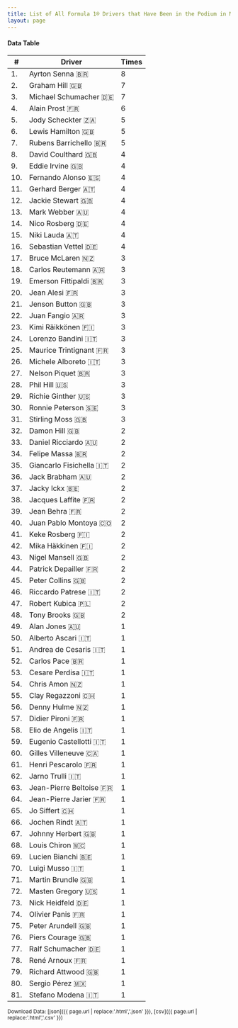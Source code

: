 ```yaml
---
title: List of All Formula 1® Drivers that Have Been in the Podium in Monaco
layout: page
---
```


<canvas id="chart" width="400" height="180"></canvas>
<script>
var data = {
    "datasets": [
        {
            "backgroundColor": "#f3a935",
            "borderColor": "#f68639",
            "borderWidth": 1,
            "data": [
                8.0,
                7.0,
                7.0,
                6.0,
                5.0,
                5.0,
                5.0,
                4.0,
                4.0,
                4.0,
                4.0,
                4.0,
                4.0,
                4.0,
                4.0,
                4.0,
                3.0,
                3.0,
                3.0,
                3.0,
                3.0,
                3.0,
                3.0,
                3.0,
                3.0,
                3.0,
                3.0,
                3.0,
                3.0,
                3.0,
                3.0,
                2.0,
                2.0,
                2.0,
                2.0,
                2.0,
                2.0,
                2.0,
                2.0,
                2.0,
                2.0,
                2.0,
                2.0,
                2.0,
                2.0,
                2.0,
                2.0,
                2.0,
                1.0,
                1.0,
                1.0,
                1.0,
                1.0,
                1.0,
                1.0,
                1.0,
                1.0,
                1.0,
                1.0,
                1.0,
                1.0,
                1.0,
                1.0,
                1.0,
                1.0,
                1.0,
                1.0,
                1.0,
                1.0,
                1.0,
                1.0,
                1.0,
                1.0,
                1.0,
                1.0,
                1.0,
                1.0,
                1.0,
                1.0,
                1.0,
                1.0
            ],
            "label": "Times"
        }
    ],
    "labels": [
        "Ayrton Senna 🇧🇷",
        "Graham Hill 🇬🇧",
        "Michael Schumacher 🇩🇪",
        "Alain Prost 🇫🇷",
        "Jody Scheckter 🇿🇦",
        "Lewis Hamilton 🇬🇧",
        "Rubens Barrichello 🇧🇷",
        "David Coulthard 🇬🇧",
        "Eddie Irvine 🇬🇧",
        "Fernando Alonso 🇪🇸",
        "Gerhard Berger 🇦🇹",
        "Jackie Stewart 🇬🇧",
        "Mark Webber 🇦🇺",
        "Nico Rosberg 🇩🇪",
        "Niki Lauda 🇦🇹",
        "Sebastian Vettel 🇩🇪",
        "Bruce McLaren 🇳🇿",
        "Carlos Reutemann 🇦🇷",
        "Emerson Fittipaldi 🇧🇷",
        "Jean Alesi 🇫🇷",
        "Jenson Button 🇬🇧",
        "Juan Fangio 🇦🇷",
        "Kimi Räikkönen 🇫🇮",
        "Lorenzo Bandini 🇮🇹",
        "Maurice Trintignant 🇫🇷",
        "Michele Alboreto 🇮🇹",
        "Nelson Piquet 🇧🇷",
        "Phil Hill 🇺🇸",
        "Richie Ginther 🇺🇸",
        "Ronnie Peterson 🇸🇪",
        "Stirling Moss 🇬🇧",
        "Damon Hill 🇬🇧",
        "Daniel Ricciardo 🇦🇺",
        "Felipe Massa 🇧🇷",
        "Giancarlo Fisichella 🇮🇹",
        "Jack Brabham 🇦🇺",
        "Jacky Ickx 🇧🇪",
        "Jacques Laffite 🇫🇷",
        "Jean Behra 🇫🇷",
        "Juan Pablo Montoya 🇨🇴",
        "Keke Rosberg 🇫🇮",
        "Mika Häkkinen 🇫🇮",
        "Nigel Mansell 🇬🇧",
        "Patrick Depailler 🇫🇷",
        "Peter Collins 🇬🇧",
        "Riccardo Patrese 🇮🇹",
        "Robert Kubica 🇵🇱",
        "Tony Brooks 🇬🇧",
        "Alan Jones 🇦🇺",
        "Alberto Ascari 🇮🇹",
        "Andrea de Cesaris 🇮🇹",
        "Carlos Pace 🇧🇷",
        "Cesare Perdisa 🇮🇹",
        "Chris Amon 🇳🇿",
        "Clay Regazzoni 🇨🇭",
        "Denny Hulme 🇳🇿",
        "Didier Pironi 🇫🇷",
        "Elio de Angelis 🇮🇹",
        "Eugenio Castellotti 🇮🇹",
        "Gilles Villeneuve 🇨🇦",
        "Henri Pescarolo 🇫🇷",
        "Jarno Trulli 🇮🇹",
        "Jean-Pierre Beltoise 🇫🇷",
        "Jean-Pierre Jarier 🇫🇷",
        "Jo Siffert 🇨🇭",
        "Jochen Rindt 🇦🇹",
        "Johnny Herbert 🇬🇧",
        "Louis Chiron 🇲🇨",
        "Lucien Bianchi 🇧🇪",
        "Luigi Musso 🇮🇹",
        "Martin Brundle 🇬🇧",
        "Masten Gregory 🇺🇸",
        "Nick Heidfeld 🇩🇪",
        "Olivier Panis 🇫🇷",
        "Peter Arundell 🇬🇧",
        "Piers Courage 🇬🇧",
        "Ralf Schumacher 🇩🇪",
        "René Arnoux 🇫🇷",
        "Richard Attwood 🇬🇧",
        "Sergio Pérez 🇲🇽",
        "Stefano Modena 🇮🇹"
    ]
};
var options = {
  legend: {
    display: false
  },
  scales: {
    xAxes: [{
      ticks: {
        beginAtZero: true,
        maxRotation: 180,
        display: window.innerWidth > 800
      }
    }],
    yAxes: [{
      ticks: {
        beginAtZero: true
      }
    }]
  },
  onResize: function(chart, size) {
    chart.options.scales.xAxes[0].ticks.display = size.width > 800;
  }
};
new Chart("chart", {
    data: data,
    type: 'bar',
    options: options
});
</script>



#### Data Table

| # | Driver | Times |
|--|--|--|
| 1. | Ayrton Senna 🇧🇷 | 8 |
| 2. | Graham Hill 🇬🇧 | 7 |
| 3. | Michael Schumacher 🇩🇪 | 7 |
| 4. | Alain Prost 🇫🇷 | 6 |
| 5. | Jody Scheckter 🇿🇦 | 5 |
| 6. | Lewis Hamilton 🇬🇧 | 5 |
| 7. | Rubens Barrichello 🇧🇷 | 5 |
| 8. | David Coulthard 🇬🇧 | 4 |
| 9. | Eddie Irvine 🇬🇧 | 4 |
| 10. | Fernando Alonso 🇪🇸 | 4 |
| 11. | Gerhard Berger 🇦🇹 | 4 |
| 12. | Jackie Stewart 🇬🇧 | 4 |
| 13. | Mark Webber 🇦🇺 | 4 |
| 14. | Nico Rosberg 🇩🇪 | 4 |
| 15. | Niki Lauda 🇦🇹 | 4 |
| 16. | Sebastian Vettel 🇩🇪 | 4 |
| 17. | Bruce McLaren 🇳🇿 | 3 |
| 18. | Carlos Reutemann 🇦🇷 | 3 |
| 19. | Emerson Fittipaldi 🇧🇷 | 3 |
| 20. | Jean Alesi 🇫🇷 | 3 |
| 21. | Jenson Button 🇬🇧 | 3 |
| 22. | Juan Fangio 🇦🇷 | 3 |
| 23. | Kimi Räikkönen 🇫🇮 | 3 |
| 24. | Lorenzo Bandini 🇮🇹 | 3 |
| 25. | Maurice Trintignant 🇫🇷 | 3 |
| 26. | Michele Alboreto 🇮🇹 | 3 |
| 27. | Nelson Piquet 🇧🇷 | 3 |
| 28. | Phil Hill 🇺🇸 | 3 |
| 29. | Richie Ginther 🇺🇸 | 3 |
| 30. | Ronnie Peterson 🇸🇪 | 3 |
| 31. | Stirling Moss 🇬🇧 | 3 |
| 32. | Damon Hill 🇬🇧 | 2 |
| 33. | Daniel Ricciardo 🇦🇺 | 2 |
| 34. | Felipe Massa 🇧🇷 | 2 |
| 35. | Giancarlo Fisichella 🇮🇹 | 2 |
| 36. | Jack Brabham 🇦🇺 | 2 |
| 37. | Jacky Ickx 🇧🇪 | 2 |
| 38. | Jacques Laffite 🇫🇷 | 2 |
| 39. | Jean Behra 🇫🇷 | 2 |
| 40. | Juan Pablo Montoya 🇨🇴 | 2 |
| 41. | Keke Rosberg 🇫🇮 | 2 |
| 42. | Mika Häkkinen 🇫🇮 | 2 |
| 43. | Nigel Mansell 🇬🇧 | 2 |
| 44. | Patrick Depailler 🇫🇷 | 2 |
| 45. | Peter Collins 🇬🇧 | 2 |
| 46. | Riccardo Patrese 🇮🇹 | 2 |
| 47. | Robert Kubica 🇵🇱 | 2 |
| 48. | Tony Brooks 🇬🇧 | 2 |
| 49. | Alan Jones 🇦🇺 | 1 |
| 50. | Alberto Ascari 🇮🇹 | 1 |
| 51. | Andrea de Cesaris 🇮🇹 | 1 |
| 52. | Carlos Pace 🇧🇷 | 1 |
| 53. | Cesare Perdisa 🇮🇹 | 1 |
| 54. | Chris Amon 🇳🇿 | 1 |
| 55. | Clay Regazzoni 🇨🇭 | 1 |
| 56. | Denny Hulme 🇳🇿 | 1 |
| 57. | Didier Pironi 🇫🇷 | 1 |
| 58. | Elio de Angelis 🇮🇹 | 1 |
| 59. | Eugenio Castellotti 🇮🇹 | 1 |
| 60. | Gilles Villeneuve 🇨🇦 | 1 |
| 61. | Henri Pescarolo 🇫🇷 | 1 |
| 62. | Jarno Trulli 🇮🇹 | 1 |
| 63. | Jean-Pierre Beltoise 🇫🇷 | 1 |
| 64. | Jean-Pierre Jarier 🇫🇷 | 1 |
| 65. | Jo Siffert 🇨🇭 | 1 |
| 66. | Jochen Rindt 🇦🇹 | 1 |
| 67. | Johnny Herbert 🇬🇧 | 1 |
| 68. | Louis Chiron 🇲🇨 | 1 |
| 69. | Lucien Bianchi 🇧🇪 | 1 |
| 70. | Luigi Musso 🇮🇹 | 1 |
| 71. | Martin Brundle 🇬🇧 | 1 |
| 72. | Masten Gregory 🇺🇸 | 1 |
| 73. | Nick Heidfeld 🇩🇪 | 1 |
| 74. | Olivier Panis 🇫🇷 | 1 |
| 75. | Peter Arundell 🇬🇧 | 1 |
| 76. | Piers Courage 🇬🇧 | 1 |
| 77. | Ralf Schumacher 🇩🇪 | 1 |
| 78. | René Arnoux 🇫🇷 | 1 |
| 79. | Richard Attwood 🇬🇧 | 1 |
| 80. | Sergio Pérez 🇲🇽 | 1 |
| 81. | Stefano Modena 🇮🇹 | 1 |

<small>Download Data: [json]({{ page.url | replace:'.html','.json' }}), [csv]({{ page.url | replace:'.html','.csv' }})</small>

